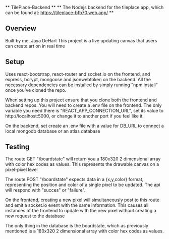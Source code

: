 ** TilePlace-Backend **
** The Nodejs backend for the tileplace app, which can be found at:  https://tileplace-bfb70.web.app/ **

<h2>Overview</h2>

Built by me, Jaya DeHart
This project is a live updating canvas that users can create art on in real time

<h2>Setup</h2>

Uses react-bootstrap, react-router and socket.io on the frontend, and express, bcrypt, mongoose and jsonwebtoken on the backend. All the necessary dependencies can be installed by simply running "npm install" once you've cloned the repo.

When setting up this project ensure that you clone both the frontend and backend repos. You will need to create a .env file on the frontend. The only variable you need there is "REACT_APP_CONNECTION_URL", set its value to http://localhost:5000, or change it to another port if you feel like it.

On the backend, set create an .env file with a value for DB_URL to connect a local mongodb database or an atlas database

<h2>Testing</h2>
The route GET "/boardstate" will return you a 180x320 2 dimensional array with color hex codes as values. This represents the drawable canvas on a pixel-pixel level

The route POST "/boardstate" expects data in a {x,y,color} format, representing the position and color of a single pixel to be updated. The api will respond with "succes" or 
"failure".

On the frontend, creating a new pixel will simultaneously post to this route and emit a socket.io event with the same information. This causes all instances of the frontend to update with the new pixel without creating a new request to the database

The only thing in the database is the boardstate, which as previously mentioned is a 180x320 2 dimensional array with color hex codes as values.
